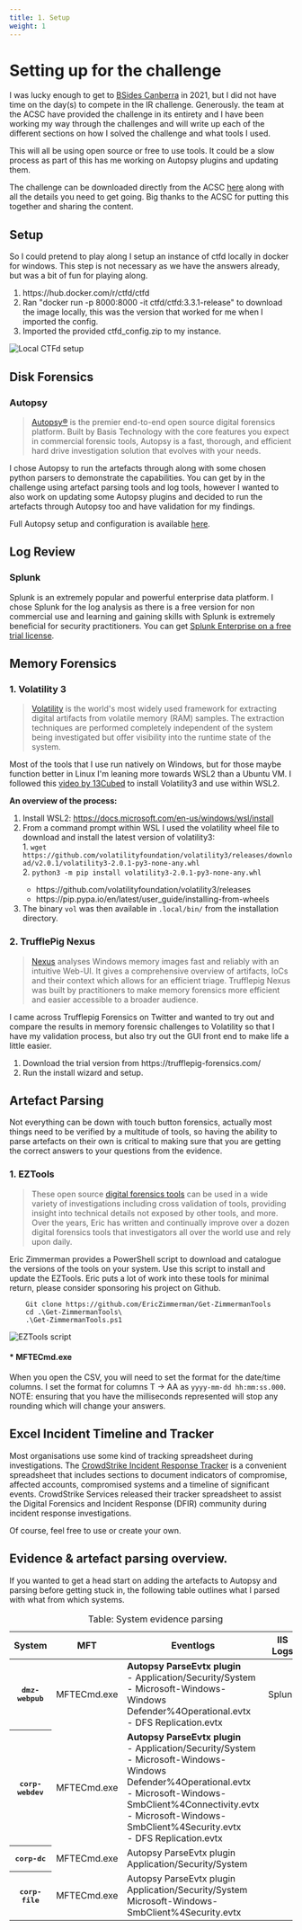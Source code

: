 ```yaml
---
title: 1. Setup
weight: 1
---
```


# Setting up for the challenge

I was lucky enough to get to <a target="_blank" href="https://www.bsidesau.com.au/">BSides Canberra</a> in 2021, but I did not have time on the day(s) to compete in the IR challenge. Generously. the team at the ACSC have provided the challenge in its entirety and I have been working my way through the challenges and will write up each of the different sections on how I solved the challenge and what tools I used. 

This will all be using open source or free to use tools. It could be a slow process as part of this has me working on Autopsy plugins and updating them.

The challenge can be downloaded directly from the ACSC <a href="https://www.cyber.gov.au/acsc/view-all-content/news/acsc-cyber-security-challenge">here</a> along with all the details you need to get going. Big thanks to the ACSC for putting this together and sharing the content.

## Setup
So I could pretend to play along I setup an instance of ctfd locally in docker for windows. This step is not necessary as we have the answers already, but was a bit of fun for playing along.

<ol>
    <li>https://hub.docker.com/r/ctfd/ctfd</li>
    <li>Ran "docker run -p 8000:8000 -it ctfd/ctfd:3.3.1-release" to download the image locally, this was the version that worked for me when I imported the config.</li>
    <li>Imported the provided ctfd_config.zip to my instance.</li>
</ol>

   ![Local CTFd setup](../images/ACSC_Challenge_2021-Setup01.png)

## Disk Forensics
### Autopsy
> <a href="https://www.autopsy.com/">Autopsy®</a> is the premier end-to-end open source digital forensics platform. Built by Basis Technology with the core features you expect in commercial forensic tools, Autopsy is a fast, thorough, and efficient hard drive investigation solution that evolves with your needs.

I chose Autopsy to run the artefacts through along with some chosen python parsers to demonstrate the capabilities. You can get by in the challenge using artefact parsing tools and log tools, however I wanted to also work on updating some Autopsy plugins and decided to run the artefacts through Autopsy too and have validation for my findings.

Full Autopsy setup and configuration is available <a href="/tools/2022/05/02/Autopsy.html">here</a>.

## Log Review
### Splunk
Splunk is an extremely popular and powerful enterprise data platform. I chose Splunk for the log analysis as there is a free version for non commercial use and learning and gaining skills with Splunk is extremely beneficial for security practitioners. You can get <a target="_blank" href="https://www.splunk.com/en_us/download/get-started-with-your-free-trial.html">Splunk Enterprise on a free trial license</a>.

## Memory Forensics
### 1. Volatility 3
><a target="_blank" href="https://github.com/volatilityfoundation/volatility3">Volatility</a> is the world's most widely used framework for extracting digital artifacts from volatile memory (RAM) samples. The extraction techniques are performed completely independent of the system being investigated but offer visibility into the runtime state of the system.

Most of the tools that I use run natively on Windows, but for those maybe function better in Linux I'm leaning more towards WSL2 than a Ubuntu VM. I followed this <a target="_blank" href="https://www.youtube.com/watch?v=rwTWZ7Q5i_w">video by 13Cubed</a> to install Volatility3 and use within WSL2.

**An overview of the process:**
<ol>
<li>Install WSL2: <a target="_blank" href="https://docs.microsoft.com/en-us/windows/wsl/install">https://docs.microsoft.com/en-us/windows/wsl/install</a></li>
<li>From a command prompt within WSL I used the volatility wheel file to download and install the latest version of volatility3:<br>
    1. <code>wget https://github.com/volatilityfoundation/volatility3/releases/download/v2.0.1/volatility3-2.0.1-py3-none-any.whl</code><br>
    2. <code>python3 -m pip install volatility3-2.0.1-py3-none-any.whl</code></li>
    <ul>
    <li>https://github.com/volatilityfoundation/volatility3/releases</li>
    <li>https://pip.pypa.io/en/latest/user_guide/installing-from-wheels</li>
    </ul>
<li>The binary <code>vol</code> was then available in <code>.local/bin/</code> from the installation directory.</li>
</ol>

### 2. TrufflePig Nexus
> <a target="_blank" href="https://trufflepig-forensics.com/en/product">Nexus</a> analyses Windows memory images fast and reliably with an intuitive Web-UI. It gives a comprehensive overview of artifacts, IoCs and their context which allows for an efficient triage. Trufflepig Nexus was built by practitioners to make memory forensics more efficient and easier accessible to a broader audience.

I came across Trufflepig Forensics on Twitter and wanted to try out and compare the results in memory forensic challenges to Volatility so that I have my validation process, but also try out the GUI front end to make life a little easier.
<ol>
    <li>Download the trial version from https://trufflepig-forensics.com/</li>
    <li>Run the install wizard and setup.</li>
</ol>

## Artefact Parsing

Not everything can be down with touch button forensics, actually most things need to be verified by a multitude of tools, so having the ability to parse artefacts on their own is critical to making sure that you are getting the correct answers to your questions from the evidence.

### 1. EZTools
> These open source <a target=_blank href="https://ericzimmerman.github.io/#!index.md">digital forensics tools</a> can be used in a wide variety of investigations including cross validation of tools, providing insight into technical details not exposed by other tools, and more. Over the years, Eric has written and continually improve over a dozen digital forensics tools that investigators all over the world use and rely upon daily.


Eric Zimmerman provides a PowerShell script to download and catalogue the versions of the tools on your system. Use this script to install and update the EZTools. Eric puts a lot of work into these tools for minimal return, please consider sponsoring his project on Github.

```
    Git clone https://github.com/EricZimmerman/Get-ZimmermanTools
    cd .\Get-ZimmermanTools\
    .\Get-ZimmermanTools.ps1
```

![EZTools script](../images/posts/EZTools-setup.png)

#### * MFTECmd.exe

When you open the CSV, you will need to set the format for the date/time columns. I set the format for columns T -> AA as `yyyy-mm-dd hh:mm:ss.000`.
<br>NOTE: ensuring that you have the milliseconds represented will stop any rounding which will change your answers.




## Excel Incident Timeline and Tracker
Most organisations use some kind of tracking spreadsheet during investigations. The <a target="_blank" href="https://www.crowdstrike.com/blog/crowdstrike-releases-digital-forensics-and-incident-response-tracker/">CrowdStrike Incident Response Tracker</a> is a convenient spreadsheet that includes sections to document indicators of compromise, affected accounts, compromised systems and a timeline of significant events. CrowdStrike Services released their tracker spreadsheet to assist the Digital Forensics and Incident Response (DFIR) community during incident response investigations.

Of course, feel free to use or create your own.

## Evidence & artefact parsing overview.
If you wanted to get a head start on adding the artefacts to Autopsy and parsing before getting stuck in, the following table outlines what I parsed with what from which systems.

<table class="table table-striped table-sm small w-auto">
  <caption class="figure-caption text-center">Table: System evidence parsing</caption>
  <thead class="thead-dark">
    <tr>
      <th scope="col">System</th>
      <th scope="col">MFT</th>
      <th scope="col">Eventlogs</th>
      <th scope="col">IIS Logs</th>
    </tr>
  </thead>
<tbody>
    <tr>
      <th scope="row"><kbd>dmz-webpub</kbd></th>
      <td>MFTECmd.exe</td>
      <td><b>Autopsy ParseEvtx plugin</b><br>- Application/Security/System<br>- Microsoft-Windows-Windows Defender%4Operational.evtx<br>- DFS Replication.evtx</td>
      <td>Splunk</td>
    </tr>
    <tr>
      <th scope="row"><kbd>corp-webdev</kbd></th>
      <td>MFTECmd.exe</td>
      <td><b>Autopsy ParseEvtx plugin</b><br>- Application/Security/System<br>- Microsoft-Windows-Windows Defender%4Operational.evtx<br>- Microsoft-Windows-SmbClient%4Connectivity.evtx<br>- Microsoft-Windows-SmbClient%4Security.evtx<br>- DFS Replication.evtx</td>
      <td></td>
    </tr>
    <tr>
      <th scope="row"><kbd>corp-dc</kbd></th>
      <td>MFTECmd.exe</td>
      <td>Autopsy ParseEvtx plugin<br>Application/Security/System</td>
      <td></td>
    </tr>
    <tr>
      <th scope="row"><kbd>corp-file</kbd></th>
      <td>MFTECmd.exe</td>
      <td>Autopsy ParseEvtx plugin<br>Application/Security/System<br>Microsoft-Windows-SmbClient%4Security.evtx</td>
      <td></td>
    </tr>
  </tbody>
</table>